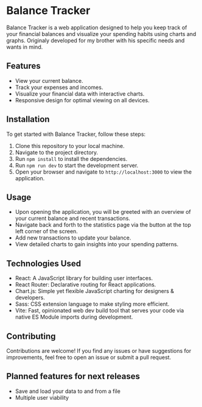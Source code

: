 # Balance Tracker

Balance Tracker is a web application designed to help you keep track of your financial balances
and visualize your spending habits using charts and graphs.
Originaly developed for my brother with his specific needs and wants in mind.

## Features

- View your current balance.
- Track your expenses and incomes.
- Visualize your financial data with interactive charts.
- Responsive design for optimal viewing on all devices.

## Installation

To get started with Balance Tracker, follow these steps:

1. Clone this repository to your local machine.
2. Navigate to the project directory.
3. Run `npm install` to install the dependencies.
4. Run `npm run dev` to start the development server.
5. Open your browser and navigate to `http://localhost:3000` to view the application.

## Usage

- Upon opening the application, you will be greeted with an overview of your current balance and recent transactions.
- Navigate back and forth to the statistics page via the button at the top left corner of the screen.
- Add new transactions to update your balance.
- View detailed charts to gain insights into your spending patterns.

## Technologies Used

- React: A JavaScript library for building user interfaces.
- React Router: Declarative routing for React applications.
- Chart.js: Simple yet flexible JavaScript charting for designers & developers.
- Sass: CSS extension language to make styling more efficient.
- Vite: Fast, opinionated web dev build tool that serves your code via native ES Module imports during development.

## Contributing

Contributions are welcome! If you find any issues or have suggestions for improvements, feel free to open an issue or submit a pull request.

## Planned features for next releases

* Save and load your data to and from a file
* Multiple user viability
